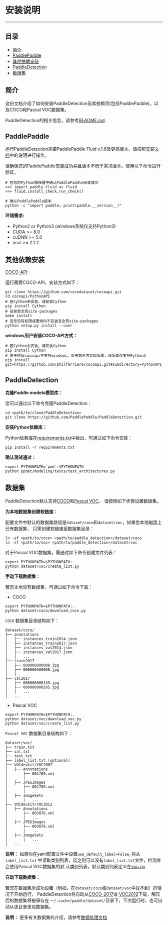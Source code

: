 # 安装说明

---
## 目录

- [简介](#简介)
- [PaddlePaddle](#paddlepaddle)
- [其他依赖安装](#其他依赖安装)
- [PaddleDetection](#PaddleDetection)
- [数据集](#数据集)


## 简介

这份文档介绍了如何安装PaddleDetection及其依赖项(包括PaddlePaddle)，以及COCO和Pascal VOC数据集。

PaddleDetection的相关信息，请参考[README.md](https://github.com/PaddlePaddle/PaddleDetection/blob/master/).


## PaddlePaddle


运行PaddleDetection需要PaddlePaddle Fluid v.1.6及更高版本。请按照[安装文档](http://www.paddlepaddle.org.cn/)中的说明进行操作。

请确保您的PaddlePaddle安装成功并且版本不低于需求版本。使用以下命令进行验证。

```
# 在您的Python解释器中确认PaddlePaddle安装成功
>>> import paddle.fluid as fluid
>>> fluid.install_check.run_check()

# 确认PaddlePaddle版本
python -c "import paddle; print(paddle.__version__)"
```

**环境需求:**

- Python2 or Python3 (windows系统仅支持Python3)
- CUDA >= 8.0
- cuDNN >= 5.0
- nccl >= 2.1.2


## 其他依赖安装

[COCO-API](https://github.com/cocodataset/cocoapi):

运行需要COCO-API，安装方式如下：

    git clone https://github.com/cocodataset/cocoapi.git
    cd cocoapi/PythonAPI
    # 若Cython未安装，请安装Cython
    pip install Cython
    # 安装至全局site-packages
    make install
    # 若您没有权限或更倾向不安装至全局site-packages
    python setup.py install --user

**windows用户安装COCO-API方式：**

    # 若Cython未安装，请安装Cython
    pip install Cython
    # 由于原版cocoapi不支持windows，采用第三方实现版本，该版本仅支持Python3
    pip install git+https://github.com/philferriere/cocoapi.git#subdirectory=PythonAPI

## PaddleDetection

**克隆Paddle models模型库：**

您可以通过以下命令克隆PaddleDetection：

```
cd <path/to/clone/PaddleDetection>
git clone https://github.com/PaddlePaddle/PaddleDetection.git
```

**安装Python依赖库：**

Python依赖库在[requirements.txt](https://github.com/PaddlePaddle/PaddleDetection/blob/master/requirements.txt)中给出，可通过如下命令安装：

```
pip install -r requirements.txt
```

**确认测试通过：**

```
export PYTHONPATH=`pwd`:$PYTHONPATH
python ppdet/modeling/tests/test_architectures.py
```


## 数据集


PaddleDetection默认支持[COCO](http://cocodataset.org)和[Pascal VOC](http://host.robots.ox.ac.uk/pascal/VOC/)，
请按照如下步骤设置数据集。

**为本地数据集创建软链接：**


配置文件中默认的数据集路径是`dataset/coco`和`dataset/voc`，如果您本地磁盘上已有数据集，
只需创建软链接至数据集目录：

```
ln -sf <path/to/coco> <path/to/paddle_detection>/dataset/coco
ln -sf <path/to/voc> <path/to/paddle_detection>/dataset/voc
```

对于Pascal VOC数据集，需通过如下命令创建文件列表：

```
export PYTHONPATH=$PYTHONPATH:.
python dataset/voc/create_list.py
```

**手动下载数据集：**

若您本地没有数据集，可通过如下命令下载：

- COCO

```
export PYTHONPATH=$PYTHONPATH:.
python dataset/coco/download_coco.py
```

`COCO` 数据集目录结构如下：

  ```
  dataset/coco/
  ├── annotations
  │   ├── instances_train2014.json
  │   ├── instances_train2017.json
  │   ├── instances_val2014.json
  │   ├── instances_val2017.json
  │   |   ...
  ├── train2017
  │   ├── 000000000009.jpg
  │   ├── 000000580008.jpg
  │   |   ...
  ├── val2017
  │   ├── 000000000139.jpg
  │   ├── 000000000285.jpg
  │   |   ...
  |   ...
  ```

- Pascal VOC

```
export PYTHONPATH=$PYTHONPATH:.
python dataset/voc/download_voc.py
python dataset/voc/create_list.py
```

`Pascal VOC` 数据集目录结构如下：

  ```
  dataset/voc/
  ├── train.txt
  ├── val.txt
  ├── test.txt
  ├── label_list.txt (optional)
  ├── VOCdevkit/VOC2007
  │   ├── Annotations
  │       ├── 001789.xml
  │       |   ...
  │   ├── JPEGImages
  │       ├── 001789.xml
  │       |   ...
  │   ├── ImageSets
  │       |   ...
  ├── VOCdevkit/VOC2012
  │   ├── Annotations
  │       ├── 003876.xml
  │       |   ...
  │   ├── JPEGImages
  │       ├── 003876.xml
  │       |   ...
  │   ├── ImageSets
  │       |   ...
  |   ...
  ```

**说明：** 如果你在yaml配置文件中设置`use_default_label=False`, 将从`label_list.txt`
中读取类别列表，反之则可以没有`label_list.txt`文件，检测库会使用Pascal VOC数据集的默
认类别列表，默认类别列表定义在[voc.py](https://github.com/PaddlePaddle/PaddleDetection/blob/master/ppdet/data/source/voc.py)

**自动下载数据集：**

若您在数据集未成功设置（例如，在`dataset/coco`或`dataset/voc`中找不到）的情况下开始运行，
PaddleDetection将自动从[COCO-2017](http://images.cocodataset.org)或
[VOC2012](http://host.robots.ox.ac.uk/pascal/VOC)下载，解压后的数据集将被保存在
`〜/.cache/paddle/dataset/`目录下，下次运行时，也可自动从该目录发现数据集。


**说明：** 更多有关数据集的介绍，请参考[数据处理文档](../advanced_tutorials/READER.md)
